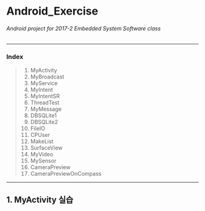 # Android_Exercise
###### *Android project for 2017-2 Embedded System Software class*
* * *
### Index
> 1. MyActivity
> 2. MyBroadcast
> 3. MyService
> 4. MyIntent
> 5. MyIntentSR
> 6. ThreadTest
> 7. MyMessage
> 8. DBSQLite1
> 9. DBSQLite2
> 10. FileIO
> 11. CPUser
> 12. MakeList
> 13. SurfaceView
> 14. MyVideo
> 15. MySensor
> 16. CameraPreview
> 17. CameraPreviewOnCompass
* * *

## 1. MyActivity 실습
